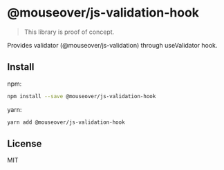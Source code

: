# @mouseover/js-validation-hook

> This library is proof of concept.

Provides validator (@mouseover/js-validation) through useValidator hook.

## Install

npm:

```sh
npm install --save @mouseover/js-validation-hook
```

yarn:

```sh
yarn add @mouseover/js-validation-hook
```

## License

MIT